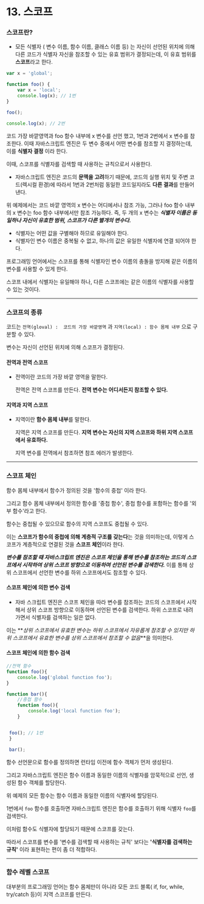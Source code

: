 # 13. 스코프

### 스코프란?

- 모든 식별자 ( 변수 이름, 함수 이름, 클래스 이름 등) 는 자신이 선언된 위치에 의해 다른 코드가 식별자 자신을 참조할 수 있는 유효 범위가 결정되는데, 이 유효 범위를 **스코프**라고 한다.

```JavaScript
var x = 'global';

function foo() {
    var x = 'local';
    console.log(x); // 1번
}

foo();

console.log(x); // 2번
```

코드 가장 바깥영역과 foo 함수 내부에 x 변수를 선언 했고, 1번과 2번에서 x 변수를 참조한다. 이때 자바스크립트 엔진은 두 변수 중에서 어떤 변수를 참조할 지 결정하는데, 이를 **식별자 결정** 이라 한다.

이때, 스코프를 식별자를 검색할 때 사용하는 규칙으로서 사용한다.

- 자바스크립트 엔진은 코드의 **문맥을 고려**하기 때문에, 코드의 실행 위치 및 주변 코드(렉시컬 환경)에 따라서 1번과 2번처럼 동일한 코드일지라도 **다른 결과**를 만들어낸다.

위 예제에서는 코드 바깥 영역의 x 변수는 어디에서나 참조 가능, 그러나 foo 함수 내부의 x 변수는 foo 함수 내부에서만 참조 가능하다. 즉, 두 개의 x 변수는 **_식별자 이름은 동일하나 자신이 유효한 범위, 스코프가 다른 별개의 변수다._**

- 식별자는 어떤 값을 구별해야 하므로 유일해야 한다.
- 식별자인 변수 이름은 중복될 수 없고, 하나의 값은 유일한 식별자에 연결 되어야 한다.

프로그래밍 언어에서는 스코프를 통해 식별자인 변수 이름의 충돌을 방지해 같은 이름의 변수를 사용할 수 있게 한다.

스코프 내에서 식별자는 유일해야 하나, 다른 스코프에는 같은 이름의 식별자를 사용할 수 있는 것이다.

---

### 스코프의 종류

코드는 `전역(gloval) :  코드의 가장 바깥영역` 과 `지역(local) : 함수 몸체 내부` 으로 구분할 수 있다.

변수는 자신이 선언된 위치에 의해 스코프가 결정된다.

#### 전역과 전역 스코프

- 전역이란 코드의 가장 바깥 영역을 말한다.

  전역은 전역 스코프를 만든다. **전역 변수는 어디서든지 참조할 수 있다.**

#### 지역과 지역 스코프

- 지역이란 **함수 몸체 내부**를 말한다.

  지역은 지역 스코프를 만든다. **지역 변수는 자신의 지역 스코프와 하위 지역 스코프에서 유효하다.**

  지역 변수를 전역에서 참조하면 참조 에러가 발생한다.

---

### 스코프 체인

함수 몸체 내부에서 함수가 정의된 것을 '함수의 중첩' 이라 한다.

그리고 함수 몸체 내부에서 정의한 함수를 '중첩 함수', 중첩 함수를 포함하는 함수를 '외부 함수'라고 한다.

함수는 중첩될 수 있으므로 함수의 지역 스코프도 중첩될 수 있다.

이는 **스코프가 함수의 중첩에 의해 계층적 구조를 갖는다**는 것을 의미하는데, 이렇게 스코프가 계층적으로 연결된 것을 **스코프 체인**이라 한다.

**_변수를 참조할 때 자바스크립트 엔진은 스코프 체인을 통해 변수를 참조하는 코드의 스코프에서 시작하여 상위 스코프 방향으로 이동하며 선언된 변수를 검색한다._** 이를 통해 상위 스코프에서 선언한 변수를 하위 스코프에서도 참조할 수 있다.

#### 스코프 체인에 의한 변수 검색

- 자바 스크립트 엔진은 스코프 체인을 따라 변수를 참조하는 코드의 스코프에서 시작해서 상위 스코프 방향으로 이동하며 선언된 변수를 검색한다. 하위 스코프로 내려가면서 식별자를 검색하는 일은 없다.

이는 **_상위 스코프에서 유효한 변수는 하위 스코프에서 자유롭게 참조할 수 있지만 하위 스코프에서 유효한 변수를 상위 스코프에서 참조할 수 없음_**을 의미한다.

#### 스코프 체인에 의한 함수 검색

```JavaScript
//전역 함수
function foo(){
    console.log('global function foo');
}

function bar(){
    //중첩 함수
    function foo(){
        console.log('local function foo');
    }


 foo(); // 1번
 }

 bar();
```

함수 선언문으로 함수를 정의하면 런타임 이전에 함수 객체가 먼저 생성된다.

그리고 자바스크립트 엔진은 함수 이름과 동일한 이름의 식별자를 암묵적으로 선언, 생성된 함수 객체를 할당한다.

위 예제의 모든 함수는 함수 이름과 동일한 이름의 식별자에 할당된다.

1번에서 `foo` 함수를 호출하면 자바스크립트 엔진은 함수를 호출하기 위해 식별자 `foo`를 검색한다.

이처럼 함수도 식별자에 할당되기 때문에 스코프를 갖는다.

따라서 스코프를 변수를 '변수를 검색할 때 사용하는 규칙' 보다는 **'식별자를 검색하는 규칙'** 이라 표현하는 편이 좀 더 적합하다.

---

### 함수 레벨 스코프

대부분의 프로그래밍 언어는 함수 몸체만이 아니라 모든 코드 블록( if, for, while, try/catch 등)이 지역 스코프를 만든다.

